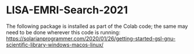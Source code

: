 # LISA-EMRI-Search-2021

The following package is installed as part of the Colab code; the same may need to be done wherever this code is running: https://solarianprogrammer.com/2020/01/26/getting-started-gsl-gnu-scientific-library-windows-macos-linux/
